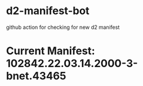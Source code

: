 # d2-manifest-bot
github action for checking for new d2 manifest

# Current Manifest: 102842.22.03.14.2000-3-bnet.43465